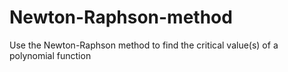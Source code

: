 # Newton-Raphson-method
Use the Newton-Raphson method to find the critical value(s) of a polynomial function
